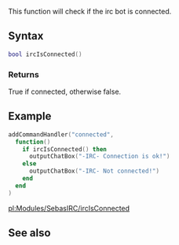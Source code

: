 This function will check if the irc bot is connected.

Syntax
------

``` lua
bool ircIsConnected()
```

### Returns

True if connected, otherwise false.

Example
-------

``` lua
addCommandHandler("connected",
  function()
    if ircIsConnected() then
      outputChatBox("-IRC- Connection is ok!")
    else
      outputChatBox("-IRC- Not connected!")
    end
  end
)
```

[pl:Modules/SebasIRC/ircIsConnected](/docs/pl:Modules/SebasIRC/ircIsConnected.md "wikilink")

See also
--------
